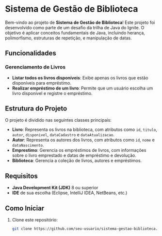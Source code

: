 # Sistema de Gestão de Biblioteca

Bem-vindo ao projeto de **Sistema de Gestão de Biblioteca**! Este projeto foi desenvolvido como parte de um desafio da trilha de Java do Ignite. O objetivo é aplicar conceitos fundamentais de Java, incluindo herança, polimorfismo, estruturas de repetição, e manipulação de datas.

## Funcionalidades

### Gerenciamento de Livros
- **Listar todos os livros disponíveis**: Exibe apenas os livros que estão disponíveis para empréstimo.
- **Realizar empréstimo de um livro**: Permite que um usuário escolha um livro disponível e registre o empréstimo.

## Estrutura do Projeto

O projeto é dividido nas seguintes classes principais:

- **Livro**: Representa os livros na biblioteca, com atributos como `id`, `titulo`, `autor`, `disponivel`, `dataCadastro` e `dataAtualizacao`.
- **Autor**: Representa os autores dos livros, com atributos como `id`, `nome` e `dataNascimento`.
- **Emprestimo**: Gerencia os empréstimos de livros, com informações sobre o livro emprestado e datas de empréstimo e devolução.
- **Biblioteca**: Gerencia a coleção de livros, autores e empréstimos.

## Requisitos

- **Java Development Kit (JDK)** 8 ou superior
- **IDE** de sua escolha (Eclipse, IntelliJ IDEA, NetBeans, etc.)

## Como Iniciar

1. Clone este repositório:
   ```bash
   git clone https://github.com/seu-usuario/sistema-gestao-biblioteca.git
